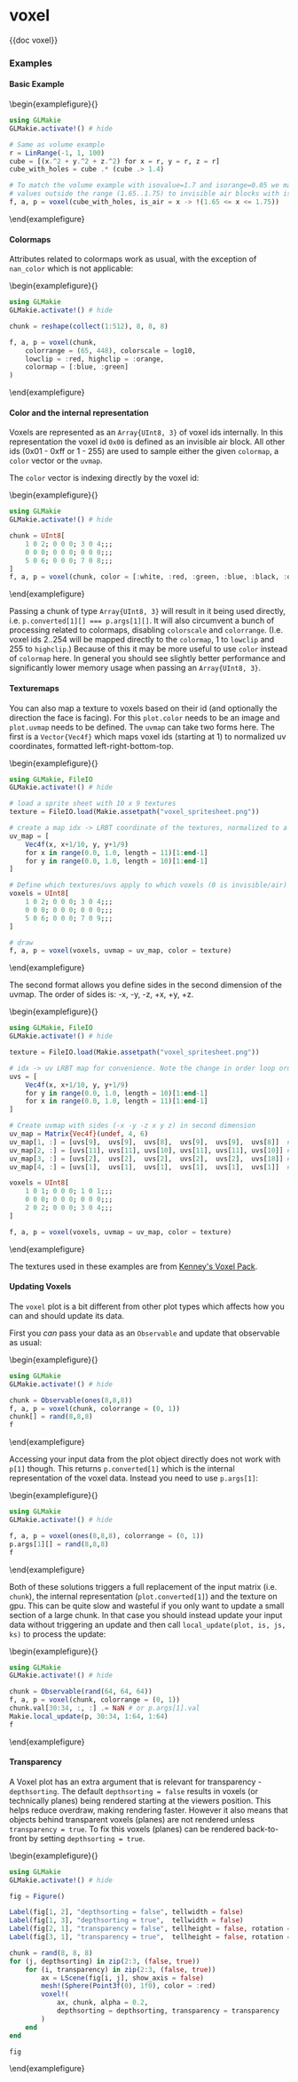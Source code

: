 # voxel

{{doc voxel}}

### Examples



#### Basic Example

\begin{examplefigure}{}
```julia
using GLMakie
GLMakie.activate!() # hide

# Same as volume example
r = LinRange(-1, 1, 100)
cube = [(x.^2 + y.^2 + z.^2) for x = r, y = r, z = r]
cube_with_holes = cube .* (cube .> 1.4)

# To match the volume example with isovalue=1.7 and isorange=0.05 we map all
# values outside the range (1.65..1.75) to invisible air blocks with is_air
f, a, p = voxel(cube_with_holes, is_air = x -> !(1.65 <= x <= 1.75))
```
\end{examplefigure}



#### Colormaps

Attributes related to colormaps work as usual, with the exception of `nan_color` which is not applicable:

\begin{examplefigure}{}
```julia
using GLMakie
GLMakie.activate!() # hide

chunk = reshape(collect(1:512), 8, 8, 8)

f, a, p = voxel(chunk,
    colorrange = (65, 448), colorscale = log10,
    lowclip = :red, highclip = :orange,
    colormap = [:blue, :green]
)
```
\end{examplefigure}



#### Color and the internal representation

Voxels are represented as an `Array{UInt8, 3}` of voxel ids internally.
In this representation the voxel id `0x00` is defined as an invisible air block.
All other ids (0x01 - 0xff or 1 - 255) are used to sample either the given `colormap`, a `color` vector or the `uvmap`.

The `color` vector is indexing directly by the voxel id:

\begin{examplefigure}{}
```julia
using GLMakie
GLMakie.activate!() # hide

chunk = UInt8[
    1 0 2; 0 0 0; 3 0 4;;;
    0 0 0; 0 0 0; 0 0 0;;;
    5 0 6; 0 0 0; 7 0 8;;;
]
f, a, p = voxel(chunk, color = [:white, :red, :green, :blue, :black, :orange, :cyan, :magenta])
```
\end{examplefigure}


Passing a chunk of type `Array{UInt8, 3}` will result in it being used directly, i.e. `p.converted[1][] === p.args[1][]`.
It will also circumvent a bunch of processing related to colormaps, disabling `colorscale` and `colorrange`.
(I.e. voxel ids 2..254 will be mapped directly to the `colormap`, 1 to `lowclip` and 255 to `highclip`.)
Because of this it may be more useful to use `color` instead of `colormap` here.
In general you should see slightly better performance and significantly lower memory usage when passing an `Array{UInt8, 3}`.



#### Texturemaps

You can also map a texture to voxels based on their id (and optionally the direction the face is facing).
For this `plot.color` needs to be an image and `plot.uvmap` needs to be defined.
The `uvmap` can take two forms here.
The first is a `Vector{Vec4f}` which maps voxel ids (starting at 1) to normalized uv coordinates, formatted left-right-bottom-top.

\begin{examplefigure}{}
```julia
using GLMakie, FileIO
GLMakie.activate!() # hide

# load a sprite sheet with 10 x 9 textures
texture = FileIO.load(Makie.assetpath("voxel_spritesheet.png"))

# create a map idx -> LRBT coordinate of the textures, normalized to a 0..1 range
uv_map = [
    Vec4f(x, x+1/10, y, y+1/9)
    for x in range(0.0, 1.0, length = 11)[1:end-1]
    for y in range(0.0, 1.0, length = 10)[1:end-1]
]

# Define which textures/uvs apply to which voxels (0 is invisible/air)
voxels = UInt8[
    1 0 2; 0 0 0; 3 0 4;;;
    0 0 0; 0 0 0; 0 0 0;;;
    5 0 6; 0 0 0; 7 0 9;;;
]

# draw
f, a, p = voxel(voxels, uvmap = uv_map, color = texture)
```
\end{examplefigure}

The second format allows you define sides in the second dimension of the uvmap.
The order of sides is: -x, -y, -z, +x, +y, +z.

\begin{examplefigure}{}
```julia
using GLMakie, FileIO
GLMakie.activate!() # hide

texture = FileIO.load(Makie.assetpath("voxel_spritesheet.png"))

# idx -> uv LRBT map for convenience. Note the change in order loop order
uvs = [
    Vec4f(x, x+1/10, y, y+1/9)
    for y in range(0.0, 1.0, length = 10)[1:end-1]
    for x in range(0.0, 1.0, length = 11)[1:end-1]
]

# Create uvmap with sides (-x -y -z x y z) in second dimension
uv_map = Matrix{Vec4f}(undef, 4, 6)
uv_map[1, :] = [uvs[9],  uvs[9],  uvs[8],  uvs[9],  uvs[9],  uvs[8]]  # 1 -> birch
uv_map[2, :] = [uvs[11], uvs[11], uvs[10], uvs[11], uvs[11], uvs[10]] # 2 -> oak
uv_map[3, :] = [uvs[2],  uvs[2],  uvs[2],  uvs[2],  uvs[2],  uvs[18]] # 3 -> crafting table
uv_map[4, :] = [uvs[1],  uvs[1],  uvs[1],  uvs[1],  uvs[1],  uvs[1]]  # 4 -> planks

voxels = UInt8[
    1 0 1; 0 0 0; 1 0 1;;;
    0 0 0; 0 0 0; 0 0 0;;;
    2 0 2; 0 0 0; 3 0 4;;;
]

f, a, p = voxel(voxels, uvmap = uv_map, color = texture)
```
\end{examplefigure}

The textures used in these examples are from [Kenney's Voxel Pack](https://www.kenney.nl/assets/voxel-pack).



#### Updating Voxels

The `voxel` plot is a bit different from other plot types which affects how you can and should update its data.

First you *can* pass your data as an `Observable` and update that observable as usual:

\begin{examplefigure}{}
```julia
using GLMakie
GLMakie.activate!() # hide

chunk = Observable(ones(8,8,8))
f, a, p = voxel(chunk, colorrange = (0, 1))
chunk[] = rand(8,8,8)
f
```
\end{examplefigure}

Accessing your input data from the plot object directly does not work with `p[1]` though.
This returns `p.converted[1]` which is the internal representation of the voxel data.
Instead you need to use `p.args[1]`:

\begin{examplefigure}{}
```julia
using GLMakie
GLMakie.activate!() # hide

f, a, p = voxel(ones(8,8,8), colorrange = (0, 1))
p.args[1][] = rand(8,8,8)
f
```
\end{examplefigure}

Both of these solutions triggers a full replacement of the input matrix (i.e. `chunk`), the internal representation (`plot.converted[1]`) and the texture on gpu.
This can be quite slow and wasteful if you only want to update a small section of a large chunk.
In that case you should instead update your input data without triggering an update and then call `local_update(plot, is, js, ks)` to process the update:

\begin{examplefigure}{}
```julia
using GLMakie
GLMakie.activate!() # hide

chunk = Observable(rand(64, 64, 64))
f, a, p = voxel(chunk, colorrange = (0, 1))
chunk.val[30:34, :, :] .= NaN # or p.args[1].val
Makie.local_update(p, 30:34, 1:64, 1:64)
f
```
\end{examplefigure}



#### Transparency

A Voxel plot has an extra argument that is relevant for transparency - `depthsorting`.
The default `depthsorting = false` results in voxels (or technically planes) being rendered starting at the viewers position.
This helps reduce overdraw, making rendering faster.
However it also means that objects behind transparent voxels (planes) are not rendered unless `transparency = true`.
To fix this voxels (planes) can be rendered back-to-front by setting `depthsorting = true`.


\begin{examplefigure}{}
```julia
using GLMakie
GLMakie.activate!() # hide

fig = Figure()

Label(fig[1, 2], "depthsorting = false", tellwidth = false)
Label(fig[1, 3], "depthsorting = true",  tellwidth = false)
Label(fig[2, 1], "transparency = false", tellheight = false, rotation = pi/2)
Label(fig[3, 1], "transparency = true",  tellheight = false, rotation = pi/2)

chunk = rand(8, 8, 8)
for (j, depthsorting) in zip(2:3, (false, true))
    for (i, transparency) in zip(2:3, (false, true))
        ax = LScene(fig[i, j], show_axis = false)
        mesh!(Sphere(Point3f(0), 1f0), color = :red)
        voxel!(
            ax, chunk, alpha = 0.2,
            depthsorting = depthsorting, transparency = transparency
        )
    end
end

fig
```
\end{examplefigure}
